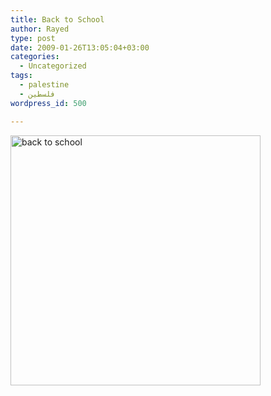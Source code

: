 ```yaml
---
title: Back to School
author: Rayed
type: post
date: 2009-01-26T13:05:04+03:00
categories:
  - Uncategorized
tags:
  - palestine
  - فلسطين
wordpress_id: 500

---
```

<p><a href="http://rayed.com/wordpress/wp-content/uploads/2009/01/back_to_school.jpg"><img src="http://rayed.com/wordpress/wp-content/uploads/2009/01/back_to_school.jpg" alt="back to school" title="back to school" width="400" class="alignnone size-medium wp-image-501" srcset="https://rayed.com/wordpress/wp-content/uploads/2009/01/back_to_school.jpg 548w, https://rayed.com/wordpress/wp-content/uploads/2009/01/back_to_school-300x202.jpg 300w" sizes="(max-width: 548px) 100vw, 548px" /></a></p>
